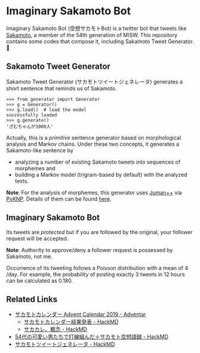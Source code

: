 # Imaginary Sakamoto Bot

Imaginary Sakamoto Bot (空想サカモトBot) is a twitter bot that tweets like [Sakamoto](https://twitter.com/sksk_sskn), a member of the 54th generation of MISW. This repository contains some codes that compose it, including Sakamoto Tweet Generator. :whale:

## Sakamoto Tweet Generator

Sakamoto Tweet Generator (サカモトツイートジェネレータ) generates a short sentence that reminds us of Sakamoto.

    >>> from generator import Generator
    >>> g = Generator()
    >>> g.load()  # load the model
    successfully loaded
    >>> g.generate()
    'ざむちゃんが1000人'

Actually, this is a *primitive* sentence generator based on morphological analysis and Markov chains. Under these two concepts, it generates a Sakamoto-like sentence by

- analyzing a number of existing Sakamoto tweets into sequences of morphemes and
- building a Markov model (trigram-based by default) with the analyzed texts.

**Note**: For the analysis of morphemes, this generator uses [Juman++](https://github.com/ku-nlp/jumanpp) via [PyKNP](https://github.com/ku-nlp/pyknp). Details of them can be found [here](http://nlp.ist.i.kyoto-u.ac.jp/index.php?NLP%E3%83%AA%E3%82%BD%E3%83%BC%E3%82%B9).

## Imaginary Sakamoto Bot

Its tweets are *protected* but if you are followed by the original, your follower request will be accepted.

**Note**: Authority to approve/deny a follower request is possessed by Sakamoto, not me.

Occurrence of its tweeting follows a Poisson distribution with a mean of 4 /day. For example, the probability of posting exactly 3 tweets in 12 hours can be calculated as 0.180.

## Related Links

- [サカモトカレンダー Advent Calendar 2019 - Adventar](https://adventar.org/calendars/4124)
    - [サカモトカレンダー結果発表 - HackMD](https://hackmd.io/@tDXhDauJRa-w18jv5uZifA/ryaR5uPkU)
    - [サカカレ、概念 - HackMD](https://hackmd.io/@kA0OlUhGRNmJkK7Nnx4QaQ/S1w1XBy0S)
- [54代の可愛い男たちで打線組んだ＋サカモト空想語録 - HackMD](https://hackmd.io/@aozam/rkFHa6HaB)
- [サカモトツイートジェネレータ - HackMD](https://hackmd.io/@UYg3xdmCSoOf6eSi_ZPkug/Skpua809S)

